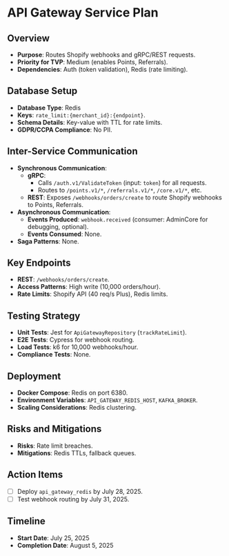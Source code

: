 # API Gateway Service Plan

## Overview
- **Purpose**: Routes Shopify webhooks and gRPC/REST requests.
- **Priority for TVP**: Medium (enables Points, Referrals).
- **Dependencies**: Auth (token validation), Redis (rate limiting).

## Database Setup
- **Database Type**: Redis
- **Keys**: `rate_limit:{merchant_id}:{endpoint}`.
- **Schema Details**: Key-value with TTL for rate limits.
- **GDPR/CCPA Compliance**: No PII.

## Inter-Service Communication
- **Synchronous Communication**:
  - **gRPC**:
    - Calls `/auth.v1/ValidateToken` (input: `token`) for all requests.
    - Routes to `/points.v1/*`, `/referrals.v1/*`, `/core.v1/*`, etc.
  - **REST**: Exposes `/webhooks/orders/create` to route Shopify webhooks to Points, Referrals.
- **Asynchronous Communication**:
  - **Events Produced**: `webhook.received` (consumer: AdminCore for debugging, optional).
  - **Events Consumed**: None.
- **Saga Patterns**: None.

## Key Endpoints
- **REST**: `/webhooks/orders/create`.
- **Access Patterns**: High write (10,000 orders/hour).
- **Rate Limits**: Shopify API (40 req/s Plus), Redis limits.

## Testing Strategy
- **Unit Tests**: Jest for `ApiGatewayRepository` (`trackRateLimit`).
- **E2E Tests**: Cypress for webhook routing.
- **Load Tests**: k6 for 10,000 webhooks/hour.
- **Compliance Tests**: None.

## Deployment
- **Docker Compose**: Redis on port 6380.
- **Environment Variables**: `API_GATEWAY_REDIS_HOST`, `KAFKA_BROKER`.
- **Scaling Considerations**: Redis clustering.

## Risks and Mitigations
- **Risks**: Rate limit breaches.
- **Mitigations**: Redis TTLs, fallback queues.

## Action Items
- [ ] Deploy `api_gateway_redis` by July 28, 2025.
- [ ] Test webhook routing by July 31, 2025.

## Timeline
- **Start Date**: July 25, 2025
- **Completion Date**: August 5, 2025
